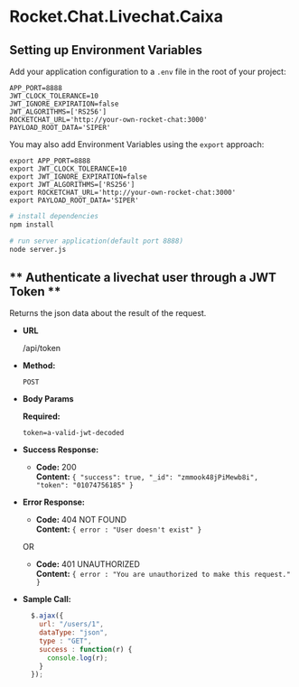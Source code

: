 # Rocket.Chat.Livechat.Caixa

## Setting up Environment Variables

Add your application configuration to a `.env` file in the root of your project:

```shell
APP_PORT=8888
JWT_CLOCK_TOLERANCE=10
JWT_IGNORE_EXPIRATION=false
JWT_ALGORITHMS=['RS256']
ROCKETCHAT_URL='http://your-own-rocket-chat:3000'
PAYLOAD_ROOT_DATA='SIPER'
```

You may also add Environment Variables using the `export` approach:

```shell
export APP_PORT=8888
export JWT_CLOCK_TOLERANCE=10
export JWT_IGNORE_EXPIRATION=false
export JWT_ALGORITHMS=['RS256']
export ROCKETCHAT_URL='http://your-own-rocket-chat:3000'
export PAYLOAD_ROOT_DATA='SIPER'
```

``` bash
# install dependencies
npm install

# run server application(default port 8888)
node server.js
```

** Authenticate a livechat user through a JWT Token **
----
  Returns the json data about the result of the request.

* **URL**

  /api/token

* **Method:**

  `POST`

* **Body Params**

   **Required:**
   
  `token=a-valid-jwt-decoded`

* **Success Response:**

  * **Code:** 200 <br />
    **Content:** `{ "success": true, "_id": "zmmook48jPiMewb8i", "token": "01074756185" }`
 
* **Error Response:**

  * **Code:** 404 NOT FOUND <br />
    **Content:** `{ error : "User doesn't exist" }`

  OR

  * **Code:** 401 UNAUTHORIZED <br />
    **Content:** `{ error : "You are unauthorized to make this request." }`

* **Sample Call:**

  ```javascript
    $.ajax({
      url: "/users/1",
      dataType: "json",
      type : "GET",
      success : function(r) {
        console.log(r);
      }
    });
  ```
